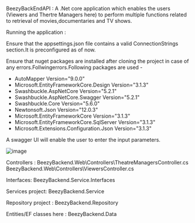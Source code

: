 
BeezyBackEndAPI : 
A .Net core application which enables the users (Viewers and Thertre Managers here) to perform multiple functions related to retrieval of movies,documentaries and TV shows.


Running the application :

Ensure that the appsettings.json file contains a valid ConnectionStrings section.It is preconfigured as of now.

Ensure that nuget packages are installed after cloning the project in case of any errors.Follwingerrors.Following packages are used - 

* AutoMapper Version="9.0.0"
* Microsoft.EntityFrameworkCore.Design Version="3.1.3"
* Swashbuckle.AspNetCore Version="5.2.1"
* Swashbuckle.AspNetCore.Swagger Version="5.2.1"
* Swashbuckle.Core Version="5.6.0"
* Newtonsoft.Json Version="12.0.3"
* Microsoft.EntityFrameworkCore Version="3.1.3"
* Microsoft.EntityFrameworkCore.SqlServer Version="3.1.3"
* Microsoft.Extensions.Configuration.Json Version="3.1.3"

A swagger UI will enable the user to enter the input parameters.

![image](https://user-images.githubusercontent.com/60900869/78076020-e65eec00-73a5-11ea-8ec4-20a08417f12a.png)

Controllers :
BeezyBackend.Web\Controllers\TheatreManagersController.cs
BeezyBackend.Web\Controllers\ViewersController.cs

Interfaces:
BeezyBackend.Service.Interfaces

Services project:
BeezyBackend.Service

Repository project  : BeezyBackend.Repository

Entities/EF classes here : BeezyBackend.Data


